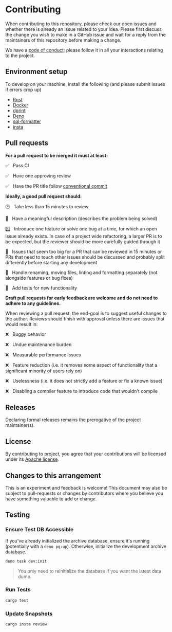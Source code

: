 # Contributing

When contributing to this repository, please check our open issues and whether there is already an
issue related to your idea. Please first discuss the change you wish to make in a GitHub issue and
wait for a reply from the maintainers of this repository before making a change.

We have a [code of conduct](CODE_OF_CONDUCT.md); please follow it in all your interactions relating
to the project.

## Environment setup

To develop on your machine, install the following (and please submit issues if errors crop up)

- [Rust](https://www.rust-lang.org/tools/install)
- [Docker](https://docs.docker.com/get-docker/)
- [dprint](https://dprint.dev/)
- [Deno](https://github.com/denoland/deno?tab=readme-ov-file#installation)
- [sql-formatter](https://github.com/sql-formatter-org/sql-formatter)
- [insta](https://insta.rs/)

## Pull requests

**For a pull request to be merged it must at least:**

:white_check_mark: &nbsp; Pass CI

:white_check_mark: &nbsp; Have one approving review

:white_check_mark: &nbsp; Have the PR title follow
[conventional commit](https://www.conventionalcommits.org/)

**Ideally, a good pull request should:**

:clock3: &nbsp; Take less than 15 minutes to review

:open_book: &nbsp; Have a meaningful description (describes the problem being solved)

:one: &nbsp; Introduce one feature or solve one bug at a time, for which an open issue already
exists. In case of a project wide refactoring, a larger PR is to be expected, but the reviewer
should be more carefully guided through it

:jigsaw: &nbsp; Issues that seem too big for a PR that can be reviewed in 15 minutes or PRs that
need to touch other issues should be discussed and probably split differently before starting any
development

:dart: &nbsp; Handle renaming, moving files, linting and formatting separately (not alongside
features or bug fixes)

:test_tube: &nbsp; Add tests for new functionality

**Draft pull requests for early feedback are welcome and do not need to adhere to any guidelines.**

When reviewing a pull request, the end-goal is to suggest useful changes to the author. Reviews
should finish with approval unless there are issues that would result in:

:x: &nbsp; Buggy behavior

:x: &nbsp; Undue maintenance burden

:x: &nbsp; Measurable performance issues

:x: &nbsp; Feature reduction (i.e. it removes some aspect of functionality that a significant
minority of users rely on)

:x: &nbsp; Uselessness (i.e. it does not strictly add a feature or fix a known issue)

:x: &nbsp; Disabling a compiler feature to introduce code that wouldn't compile

## Releases

Declaring formal releases remains the prerogative of the project maintainer(s).

## License

By contributing to project, you agree that your contributions will be licensed under its
[Apache license](LICENSE).

## Changes to this arrangement

This is an experiment and feedback is welcome! This document may also be subject to pull-requests or
changes by contributors where you believe you have something valuable to add or change.

## Testing

### Ensure Test DB Accessible

If you've already initialized the archive database, ensure it's running (potentially with a
`deno pg:up`). Otherwise, initialize the development archive database.

```sh
deno task dev:init
```

> You only need to reinitialize the database if you want the latest data dump.

### Run Tests

```sh
cargo test
```

### Update Snapshots

```sh
cargo insta review
```
